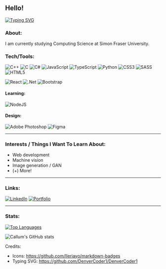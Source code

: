## Hello!
[![Typing SVG](https://readme-typing-svg.herokuapp.com?font=JetBrainsMono&color=%23864879&size=25&center=true&vCenter=true&width=450&lines=username%3A+cbarkr+;name%3A+callum_barker;Hi+there!;I+am+a+3rd+year+CS+student;Always+learning;Always+open+to+new+opportunities)](https://git.io/typing-svg)

### About:
I am currently studying Computing Science at Simon Fraser University. 

### Tech/Tools:

<img alt="C++" src="https://img.shields.io/badge/c++%20-%2300599C.svg?&style=for-the-badge&logo=c%2B%2B&ogoColor=white"/> <img alt="C" src="https://img.shields.io/badge/c%20-%2300599C.svg?&style=for-the-badge&logo=c&logoColor=white"/> ![C#](https://img.shields.io/badge/c%23-%23239120.svg?style=for-the-badge&logo=c-sharp&logoColor=white) <img alt="JavaScript" src="https://img.shields.io/badge/javascript-%23323330.svg?style=for-the-badge&logo=javascript&logoColor=%23F7DF1E"/> ![TypeScript](https://img.shields.io/badge/typescript-%23007ACC.svg?style=for-the-badge&logo=typescript&logoColor=white) <img alt="Python" src="https://img.shields.io/badge/python%20-%2314354C.svg?&style=for-the-badge&logo=python&logoColor=white"/> <img alt="CSS3" src="https://img.shields.io/badge/css3%20-%231572B6.svg?&style=for-the-badge&logo=css3&logoColor=white"/> ![SASS](https://img.shields.io/badge/SASS-hotpink.svg?style=for-the-badge&logo=SASS&logoColor=white) <img alt="HTML5" src="https://img.shields.io/badge/html5-%23E34F26.svg?style=for-the-badge&logo=html5&logoColor=white"/>

<img alt="React" src="https://img.shields.io/badge/react%20-%2320232a.svg?&style=for-the-badge&logo=react&logoColor=%2361DAFB"/> ![.Net](https://img.shields.io/badge/.NET-5C2D91?style=for-the-badge&logo=.net&logoColor=white) <img alt="Bootstrap" src="https://img.shields.io/badge/bootstrap-%23563D7C.svg?style=for-the-badge&logo=bootstrap&logoColor=white"/>

#### Learning:

<img alt="NodeJS" src="https://img.shields.io/badge/node.js%20-%2343853D.svg?&style=for-the-badge&logo=node.js&logoColor=white"/>

#### Design:

![Adobe Photoshop](https://img.shields.io/badge/adobephotoshop-%2331A8FF.svg?style=for-the-badge&logo=adobephotoshop&logoColor=white) ![Figma](https://img.shields.io/badge/figma-%23F24E1E.svg?style=for-the-badge&logo=figma&logoColor=white)

---

### Interests / Things I Want To Learn About:
- Web development
- Machine vision
- Image generation / GAN
- (+) More!

---

### Links:

[<img alt="LinkedIn" src="https://img.shields.io/badge/linkedin%20-%230077B5.svg?&style=for-the-badge&logo=linkedin&logoColor=white"/>](https://www.linkedin.com/in/cbarkr/)
[<img alt="Portfolio" src="https://img.shields.io/badge/Portfolio-blueviolet"/>](https://www.cbarkr.com/)

---

### Stats:

[![Top Languages](https://github-readme-stats.vercel.app/api/top-langs/?username=cbarkr&layout=compact&exclude_repo=Get-Me-Out-Of-Here)](https://github.com/cbarkr/github-readme-stats)

![Callum's GitHub stats](https://github-readme-stats.vercel.app/api?username=cbarkr&count_private=true&show_icons=true&theme=radical)

Credits:
- Icons: https://github.com/Ileriayo/markdown-badges 
- Typing SVG: https://github.com/DenverCoder1/DenverCoder1
